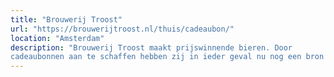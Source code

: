 ```yaml
---
title: "Brouwerij Troost"
url: "https://brouwerijtroost.nl/thuis/cadeaubon/"
location: "Amsterdam"
description: "Brouwerij Troost maakt prijswinnende bieren. Door
cadeaubonnen aan te schaffen hebben zij in ieder geval nu nog een bron van inkomen."
---
```

